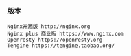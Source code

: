 ### 版本
    Nginx开源版 http://nginx.org
    Nginx plus 商业版 https://www.nginx.com
    Openresty https://openresty.org
    Tengine https://tengine.taobao.org/
